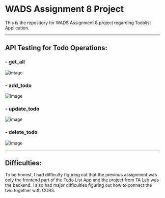 # **WADS Assignment 8 Project**
This is the repository for WADS Assignment 8 project regarding Todolist Application.

---

## API Testing for Todo Operations:
### - get_all
![image](https://github.com/user-attachments/assets/3984dcbe-595b-41e9-9dca-ba8e26b77895)
### - add_todo
![image](https://github.com/user-attachments/assets/7372f04e-f36f-45bf-861e-1dc9b109aa5e)
### - update_todo
![image](https://github.com/user-attachments/assets/d7e5169d-928f-4df0-9e0b-9d1e631fcc07)
### - delete_todo
![image](https://github.com/user-attachments/assets/61a412d0-a590-47ef-86e7-57974b610973)

---
## Difficulties:
To be honest, I had difficulty figuring out that the previous assignment was only the frontend part of the Todo List App and the project from TA Lab was the backend. I also had major difficulties figuring out how to connect the two together with CORS.
